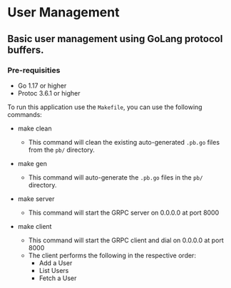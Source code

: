 # User Management 

## Basic user management using GoLang protocol buffers.

### Pre-requisities
- Go 1.17 or higher
- Protoc 3.6.1 or higher

To run this application use the `Makefile`, you can use the following commands:
- make clean
  - This command will clean the existing auto-generated `.pb.go` files from the `pb/` directory.
 
- make gen
  - This command will auto-generate the `.pb.go` files in the `pb/` directory.  

- make server
  - This command will start the GRPC server on 0.0.0.0 at port 8000

- make client
  - This command will start the GRPC client and dial on 0.0.0.0 at port 8000
  - The client performs the following in the respective order:
    - Add a User
    - List Users
    - Fetch a User
